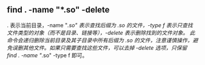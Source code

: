 
## find . -name "*.so"  -delete
. 表示当前目录，-name "*.so" 表示查找后缀为 .so 的文件，-type f 表示只查找文件类型的对象（而不是目录、链接等），-delete 表示删除找到的文件对象。
此命令会递归删除当前目录及其子目录中所有后缀为 .so 的文件，注意谨慎操作，避免误删其他文件。如果只需要查找这些文件，可以去掉 -delete 选项，只保留 find . -name "*.so" -type f 即可。

